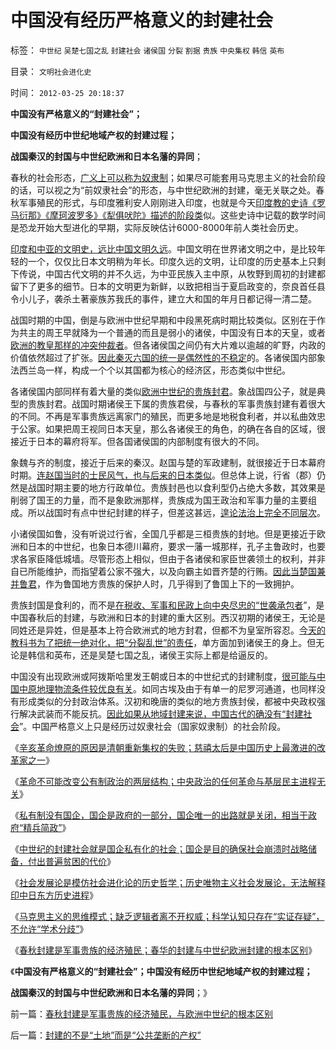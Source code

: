 # 中国没有经历严格意义的封建社会

标签： `中世纪` `吴楚七国之乱` `封建社会` `诸侯国` `分裂` `割据` `贵族` `中央集权` `韩信` `英布` 

目录： `文明社会进化史`

时间： `2012-03-25 20:18:37`

**中国没有严格意义的“封建社会”；**

**中国没有经历中世纪地域产权的封建过程；**

**战国秦汉的封国与中世纪欧洲和日本名藩的异同**；

春秋的社会形态，[广义上可以称为奴隶制](../../../2011/3/31/奴隶制是生存环境恶化预期的应急机制.md)；如果尽可能套用马克思主义的社会阶段的话，可以视之为“前奴隶社会”的形态，与中世纪欧洲的封建，毫无关联之处。春秋军事殖民的形式，与印度雅利安人刚刚进入印度，也就是今天[印度教的史诗《罗马衍那》《摩珂波罗多》《犁俱吠陀》描述的阶段类](../../../2012/3/12/印度教的真理牌巨型机中的黑客帝国.md)似。这些史诗中记载的数学时间是恐龙开始大型进化的早期，实际反映估计6000-8000年前人类社会历史。

[印度和中亚的文明史，远比中国文明久远](../../../2008/12/23/印度信仰，沉重的精神负担.md)。中国文明在世界诸文明之中，是比较年轻的一个，仅仅比日本文明稍为年长。印度久远的文明，让印度的历史基本上只剩下传说，中国古代文明的并不久远，为中亚民族入主中原，从牧野到周初的封建都留下了更多的细节。日本的文明更为新鲜，以致把相当于夏启政变的，奈良首任县令小儿子，袭杀土著豪族苏我氏的事件，建立大和国的年月日都记得一清二楚。

战国时期的中国，倒是与欧洲中世纪早期和中段黑死病时期比较类似。区别在于作为共主的周王早就降为一个普通的而且是弱小的诸侯，中国没有日本的天皇，或者[欧洲的教皇那样的冲突仲裁者](../../../2011/8/31/英法百年战争与阿维利翁教皇时代.md)。但各诸侯国之间仍有大片难以逾越的旷野，内政的价值依然超过了扩张。[因此秦灭六国的统一是偶然性的不稳定](../../../2008/9/12/战国与秦灭六国并非今天适用的政治模式.md)的。各诸侯国内部象法西兰岛一样，构成一个个以其国都为核心的经济区，形态类似中世纪。

各诸侯国内部同样有着大量的类似[欧洲中世纪的贵族封君](../../../2012/3/5/国家威权，中央集权，长子继承权.md)。象战国四公子，就是典型的贵族封君。战国时期诸侯王下属的贵族君侯，与春秋的军事贵族封建有着很大的不同。不再是军事贵族远离家门的殖民，而更多地是地税食利者，并以私曲效忠于公家。如果把周王视同日本天皇，那么各诸侯王的角色，的确在各自的区域，很接近于日本的幕府将军。但各国诸侯国的内部制度有很大的不同。

象魏与齐的制度，接近于后来的秦汉。赵国与楚的军政建制，就很接近于日本幕府时期。[连赵国当时的士民风气，也与后来的日本类似](../../../2010/6/9/吴起变法必败；春申君黄歇再造楚国；赵国被忘却的英勇.md)。但总体上说，行省（郡）仍然是战国时期主要的地方行政单位。贵族封邑也以食利型仍占绝大多数，其效果是削弱了国王的力量，而不是象欧洲那样，贵族成为国王政治和军事力量的主要组成。所以战国时有点中世纪封建的样子，但差这甚远，[遑论法治上完全不同层次](../../../2010/6/9/罗马如出现在战国将如何统一中国？.md)。

小诸侯国如鲁，没有听说过行省，全国几乎都是三桓贵族的封地。但是更接近于欧洲和日本的中世纪，也象日本德川幕府，要求一藩一城那样，孔子主鲁政时，也要求各家臣降低城墙。尽管形态上相似，但由于各诸侯和家臣世袭领土的权利，并非自已所能维护，而指望着公家不强大，以及向霸主如晋齐楚的行贿。[因此当楚国兼并鲁君](../../../2010/6/9/中央集权是防守性的国家策略；诸侯采邑目的是扩张.md)，作为鲁国地方贵族的保护人时，几乎得到了鲁国上下的一致拥护。

贵族封国是食利的，而不是[在税收、军事和民政上向中央尽忠的“世袭承包者](../../../2012/3/24/封建指贵族承包国企的私有化.md)”，是中国春秋后的封建，与欧洲和日本的封建的重大区别。西汉初期的诸侯王，无论是同姓还是异姓，但是基本上符合欧洲式的地方封君，但都不为皇室所容忍。[今天的教科书为了把统一绝对化，把“分裂乱世”的责任](../../../2010/4/28/中央集权是社会生存成本的高利贷.md)，单方面加到诸侯王的身上。但无论是韩信和英布，还是吴楚七国之乱，诸侯王实际上都是给逼反的。

中国没有出现欧洲或阿拨斯哈里发王朝或日本的中世纪式的封建制度，[很可能与中国中原地理物流条件较优良有关](../../../2008/11/20/300万适农区，2000年中国历史文明的含义.md)。如同古埃及由于有单一的尼罗河通道，也同样没有形成类似的分封政治体系。汉初和晚唐的类似的地方贵族封侯，都被中央政权强行解决武装而不能反抗。[因此如果从地域封建来说，中国古代的确没有“封建社会](../../../2012/3/24/封建指贵族承包国企的私有化.md)”。中国严格意义上只是经历过奴隶社会（国家奴隶制）的社会阶段。

《[辛亥革命燎原的原因是清朝重新集权的失败；慈禧太后是中国历史上最激进的改革家之一](../../../2012/3/24/慈禧太后是最激进的改革家之一.md)》

《[革命不可能改变公有制政治的两层结构；中央政治的任何革命与基层民主进程无关](../../../2012/3/24/任何革命与基层民主进程无关.md)》

《[私有制没有国企，国企是政府的一部分，国企唯一的出路就是关闭，相当于政府“精兵简政”](../../../2012/3/24/私有制没有国企！国企的出路就是关闭！.md)》

《[中世纪的封建社会就是国企私有化的社会；国企是目的确保社会崩溃时战略储备，付出普遍贫困的代价](../../../2012/3/24/封建指贵族承包国企的私有化.md)》

《[社会发展论是模仿社会进化论的历史哲学；历史唯物主义社会发展论，无法解释印中日东方历史进程](../../../2012/3/25/历史哲学指导下的精神错乱.md)》

《[马克思主义的思维模式；缺乏逻辑者离不开权威；科学认知只存在“实证存疑”，不允许“学术分歧”](../../../2012/3/25/科学认知不允许“学术分歧”.md)》

《[春秋封建是军事贵族的经济殖民；春华的封建与中世纪欧洲封建的根本区别](../../../2012/3/25/春秋封建是军事贵族的经济殖民，与欧洲中世纪的根本区别.md)》

《**中国没有严格意义的“封建社会”；中国没有经历中世纪地域产权的封建过程；**

**战国秦汉的封国与中世纪欧洲和日本名藩的异同**；》



前一篇：[春秋封建是军事贵族的经济殖民，与欧洲中世纪的根本区别](../../../2012/3/25/春秋封建是军事贵族的经济殖民，与欧洲中世纪的根本区别.md)

后一篇：[封建的不是“土地”而是“公共垄断的产权”](../../../2012/3/26/封建的不是“土地”而是“公共垄断的产权”.md)